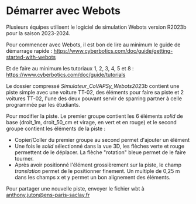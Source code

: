 # Démarrer avec Webots
Plusieurs équipes utilisent le logiciel de simulation Webots version R2023b pour la saison 2023-2024.

Pour commencer avec Webots, il est bon de lire au minimum le guide de démarrage rapide :
https://www.cyberbotics.com/doc/guide/getting-started-with-webots

Et de faire au minimum les tutoriaux 1, 2, 3, 4, 5 et 8 :
https://www.cyberbotics.com/doc/guide/tutorials

Le dossier compressé _Simulateur_CoVAPSy_Webots2023b_ contient une piste simple avec une voiture TT-02, des éléments pour faire sa piste et 2 voitures TT-02, l'une des deux pouvant servir de sparring partner à celle programmée par les étudiants.

Pour modifier la piste. Le premier groupe contient les 6 éléments _solid_ de base (droit_1m, droit_50_cm et virage, en vert et en rouge) et le second groupe contient les éléments de la piste :

* Copier/Coller du premier groupe au second permet d'ajouter un élément
* Une fois le _solid_ sélectionné dans la vue 3D, les flèches verte et rouge permettent de le déplacer. La flèche "rotation" bleue permet de le faire tourner.
* Après avoir positionné l'élément grossièrement sur la piste, le champ _translation_ permet de le positionner finement. Un multiple de 0,25 m dans les champs x et y permet un bon alignement des éléments.

Pour partager une nouvelle piste, envoyer le fichier wbt à anthony.juton@ens-paris-saclay.fr


